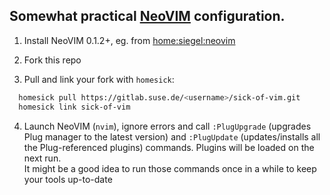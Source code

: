 ## Somewhat practical [NeoVIM](https://neovim.io/) configuration.

1. Install NeoVIM 0.1.2+, eg. from [home:siegel:neovim](https://build.opensuse.org/project/show/home:siegel:neovim)

2. Fork this repo

3. Pull and link your fork with `homesick`:
```bash
  homesick pull https://gitlab.suse.de/<username>/sick-of-vim.git
  homesick link sick-of-vim
```

4. Launch NeoVIM (`nvim`), ignore errors and call `:PlugUpgrade` (upgrades Plug manager to the latest version)
and `:PlugUpdate` (updates/installs all the Plug-referenced plugins) commands. Plugins will be loaded on the next run. \
It might be a good idea to run those commands once in a while to keep your tools up-to-date
